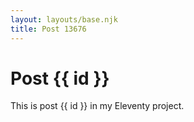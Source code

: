 ```yaml
---
layout: layouts/base.njk
title: Post 13676
---
```


# Post {{ id }}

This is post {{ id }} in my Eleventy project.
